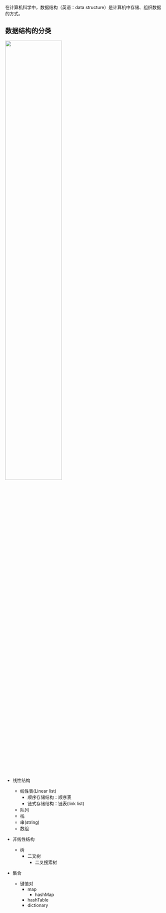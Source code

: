 在计算机科学中，数据结构（英语：data structure）是计算机中存储、组织数据的方式。

## 数据结构的分类
<img src="/img/dt.png" width = "60%" height = "60%" align=center />     

- 线性结构  
   - 线性表(Linear list)
      - 顺序存储结构：顺序表  
      - 链式存储结构：链表(link list)
   - 队列  
   - 栈  
   - 串(string)
   - 数组  
- 非线性结构  
   - 树   
      - 二叉树  
         - 二叉搜索树

- 集合 
   - 键值对 
      - map 
         - hashMap    
      - hashTable  
      - dictionary  
